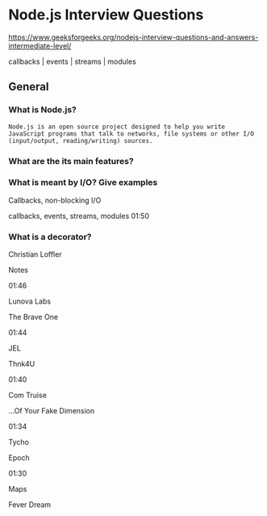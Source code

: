 # Node.js Interview Questions

<https://www.geeksforgeeks.org/nodejs-interview-questions-and-answers-intermediate-level/>

callbacks | events | streams | modules

## General

### What is Node.js?

    Node.js is an open source project designed to help you write JavaScript programs that talk to networks, file systems or other I/O (input/output, reading/writing) sources.

### What are the its main features?

### What is meant by I/O? Give examples

Callbacks, non-blocking I/O

callbacks, events, streams, modules
01:50

### What is a decorator?

Christian Loffler

Notes

01:46

Lunova Labs

The Brave One

01:44

JEL

Thnk4U

01:40

Com Truise

...Of Your Fake Dimension

01:34

Tycho

Epoch

01:30

Maps

Fever Dream
